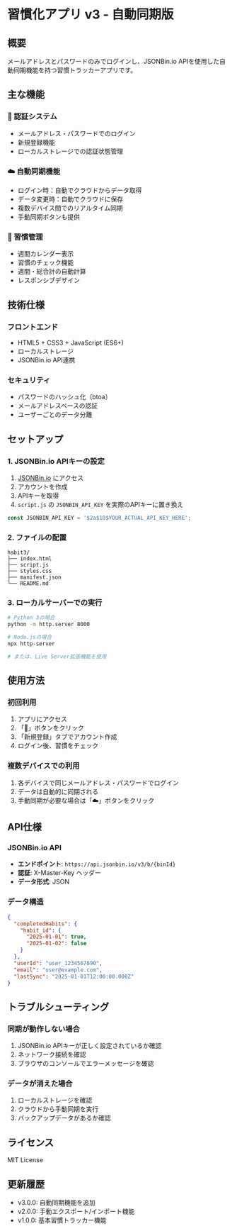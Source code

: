 # 習慣化アプリ v3 - 自動同期版

## 概要
メールアドレスとパスワードのみでログインし、JSONBin.io APIを使用した自動同期機能を持つ習慣トラッカーアプリです。

## 主な機能

### 🔐 認証システム
- メールアドレス・パスワードでのログイン
- 新規登録機能
- ローカルストレージでの認証状態管理

### ☁️ 自動同期機能
- ログイン時：自動でクラウドからデータ取得
- データ変更時：自動でクラウドに保存
- 複数デバイス間でのリアルタイム同期
- 手動同期ボタンも提供

### 📱 習慣管理
- 週間カレンダー表示
- 習慣のチェック機能
- 週間・総合計の自動計算
- レスポンシブデザイン

## 技術仕様

### フロントエンド
- HTML5 + CSS3 + JavaScript (ES6+)
- ローカルストレージ
- JSONBin.io API連携

### セキュリティ
- パスワードのハッシュ化（btoa）
- メールアドレスベースの認証
- ユーザーごとのデータ分離

## セットアップ

### 1. JSONBin.io APIキーの設定
1. [JSONBin.io](https://jsonbin.io/) にアクセス
2. アカウントを作成
3. APIキーを取得
4. `script.js` の `JSONBIN_API_KEY` を実際のAPIキーに置き換え

```javascript
const JSONBIN_API_KEY = '$2a$10$YOUR_ACTUAL_API_KEY_HERE';
```

### 2. ファイルの配置
```
habit3/
├── index.html
├── script.js
├── styles.css
├── manifest.json
└── README.md
```

### 3. ローカルサーバーでの実行
```bash
# Python 3の場合
python -m http.server 8000

# Node.jsの場合
npx http-server

# または、Live Server拡張機能を使用
```

## 使用方法

### 初回利用
1. アプリにアクセス
2. 「👤」ボタンをクリック
3. 「新規登録」タブでアカウント作成
4. ログイン後、習慣をチェック

### 複数デバイスでの利用
1. 各デバイスで同じメールアドレス・パスワードでログイン
2. データは自動的に同期される
3. 手動同期が必要な場合は「☁️」ボタンをクリック

## API仕様

### JSONBin.io API
- **エンドポイント**: `https://api.jsonbin.io/v3/b/{binId}`
- **認証**: X-Master-Key ヘッダー
- **データ形式**: JSON

### データ構造
```json
{
  "completedHabits": {
    "habit_id": {
      "2025-01-01": true,
      "2025-01-02": false
    }
  },
  "userId": "user_1234567890",
  "email": "user@example.com",
  "lastSync": "2025-01-01T12:00:00.000Z"
}
```

## トラブルシューティング

### 同期が動作しない場合
1. JSONBin.io APIキーが正しく設定されているか確認
2. ネットワーク接続を確認
3. ブラウザのコンソールでエラーメッセージを確認

### データが消えた場合
1. ローカルストレージを確認
2. クラウドから手動同期を実行
3. バックアップデータがあるか確認

## ライセンス
MIT License

## 更新履歴
- v3.0.0: 自動同期機能を追加
- v2.0.0: 手動エクスポート/インポート機能
- v1.0.0: 基本習慣トラッカー機能
